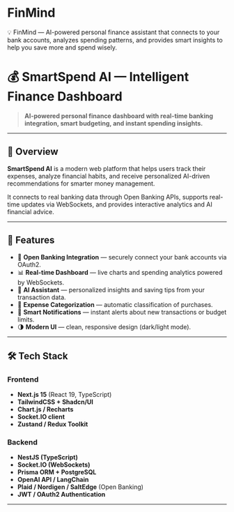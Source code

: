# FinMind
💡 FinMind — AI-powered personal finance assistant that connects to your bank accounts, analyzes spending patterns, and provides smart insights to help you save more and spend wisely.

# 💰 SmartSpend AI — Intelligent Finance Dashboard

> **AI-powered personal finance dashboard with real-time banking integration, smart budgeting, and instant spending insights.**

---

## 🚀 Overview

**SmartSpend AI** is a modern web platform that helps users track their expenses, analyze financial habits, and receive personalized AI-driven recommendations for smarter money management.

It connects to real banking data through Open Banking APIs, supports real-time updates via WebSockets, and provides interactive analytics and AI financial advice.

---

## 🧩 Features

- 🔗 **Open Banking Integration** — securely connect your bank accounts via OAuth2.  
- 📊 **Real-time Dashboard** — live charts and spending analytics powered by WebSockets.  
- 🤖 **AI Assistant** — personalized insights and saving tips from your transaction data.  
- 💸 **Expense Categorization** — automatic classification of purchases.  
- 🔔 **Smart Notifications** — instant alerts about new transactions or budget limits.  
- 🌗 **Modern UI** — clean, responsive design (dark/light mode).

---

## 🛠️ Tech Stack

### Frontend
- **Next.js 15** (React 19, TypeScript)
- **TailwindCSS + Shadcn/UI**
- **Chart.js / Recharts**
- **Socket.IO client**
- **Zustand / Redux Toolkit**

### Backend
- **NestJS (TypeScript)**
- **Socket.IO (WebSockets)**
- **Prisma ORM + PostgreSQL**
- **OpenAI API / LangChain**
- **Plaid / Nordigen / SaltEdge** (Open Banking)
- **JWT / OAuth2 Authentication**

---
